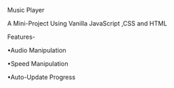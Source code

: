 Music Player

A Mini-Project Using Vanilla JavaScript ,CSS and HTML

Features-

•Audio Manipulation
                            

•Speed Manipulation
                                                           

•Auto-Update Progress



